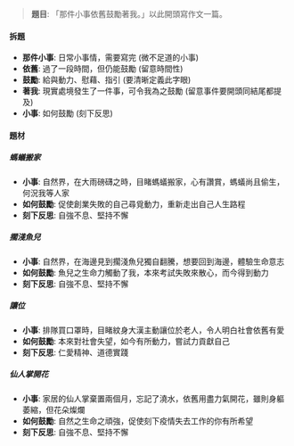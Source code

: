 > **題目**:
> 「那件小事依舊鼓勵著我。」以此開頭寫作文一篇。

#### 拆題
- **那件小事**: 日常小事情，需要寫完 (微不足道的小事)
- **依舊**: 過了一段時間，但仍能鼓勵 (留意時間性)
- **鼓勵**: 給與動力、慰藉、指引 (要清晰定義此字眼)
- **著我**: 現實處境發生了一件事，可令我為之鼓勵 (留意事件要開頭同結尾都提及)
- **小事**: 如何鼓勵 (刻下反思)

#### 題材
##### 螞蟻搬家
- **小事**: 自然界，在大雨磅礴之時，目睹螞蟻搬家，心有讚賞，螞蟻尚且偷生，何況我等人家
- **如何鼓勵**: 促使創業失敗的自己尋覓動力，重新走出自己人生路程
- **刻下反思**: 自強不息、堅持不懈

##### 擱淺魚兒
- **小事**: 自然界，在海邊見到擱淺魚兒獨自翻騰，想要回到海邊，體驗生命意志
- **如何鼓勵**: 魚兒之生命力觸動了我，本來考試失敗來散心，而今得到動力
- **刻下反思**: 自強不息、堅持不懈

##### 讓位
- **小事**: 排隊買口罩時，目睹紋身大漢主動讓位於老人，令人明白社會依舊有愛
- **如何鼓勵**: 本來對社會失望，如今有所動力，嘗試力貢獻自己
- **刻下反思**: 仁愛精神、道德實踐

##### 仙人掌開花
- **小事**: 家居的仙人掌棄置兩個月，忘記了澆水，依舊用盡力氣開花，雖則身軀萎縮，但花朵燦爛
- **如何鼓勵**: 自然之生命之頑強，促使刻下疫情失去工作的你有所希望
- **刻下反思**: 自強不息、堅持不懈
